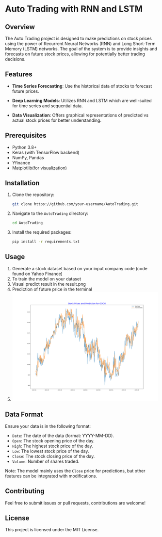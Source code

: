 # Auto Trading with RNN and LSTM

## Overview

The Auto Trading project is designed to make predictions on stock prices using the power of Recurrent Neural Networks (RNN) and Long Short-Term Memory (LSTM) networks. The goal of the system is to provide insights and forecasts on future stock prices, allowing for potentially better trading decisions.

## Features

- **Time Series Forecasting**: Use the historical data of stocks to forecast future prices.
  
- **Deep Learning Models**: Utilizes RNN and LSTM which are well-suited for time series and sequential data.
  
- **Data Visualization**: Offers graphical representations of predicted vs actual stock prices for better understanding.

## Prerequisites

- Python 3.8+
- Keras (with TensorFlow backend)
- NumPy, Pandas
- Yfinance
- Matplotlib(for visualization)

## Installation

1. Clone the repository:
   ``` bash
   git clone https://github.com/your-username/AutoTrading.git
   ```
2. Navigate to the `AutoTrading` directory:
    ```bash
    cd AutoTrading
    ```
3. Install the required packages:
    ```bash
    pip install -r requirements.txt
    ```

## Usage

1. Generate a stock dataset based on your input company code (code found on Yahoo Finance)
2. To train the model on your dataset
3. Visual predict result in the result.png
4. Prediction of future price in the terminal
5. ![Result_Example](imag/result.png)


## Data Format

Ensure your data is in the following format:


- `Date`: The date of the data (format: YYYY-MM-DD).
- `Open`: The stock opening price of the day.
- `High`: The highest stock price of the day.
- `Low`: The lowest stock price of the day.
- `Close`: The stock closing price of the day.
- `Volume`: Number of shares traded.

Note: The model mainly uses the `Close` price for predictions, but other features can be integrated with modifications.

## Contributing

Feel free to submit issues or pull requests, contributions are welcome!

## License

This project is licensed under the MIT License.

